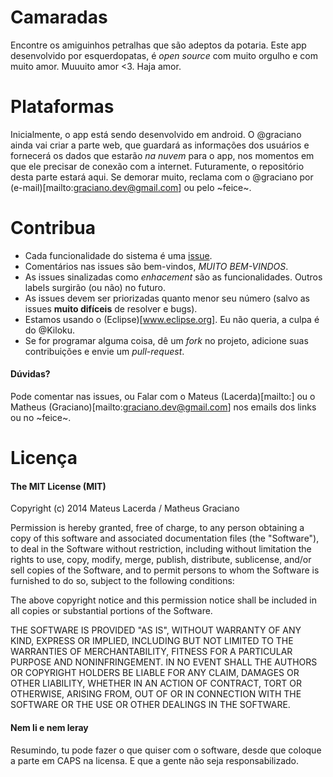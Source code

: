 Camaradas
=========

Encontre os amiguinhos petralhas que são adeptos da potaria. Este app desenvolvido por esquerdopatas, é *open source* com muito orgulho e com muito amor. Muuuito amor <3. Haja amor.

# Plataformas

Inicialmente, o app está sendo desenvolvido em android. O @graciano ainda vai criar a parte web, que guardará as informações dos usuários e fornecerá os dados que estarão *na nuvem* para o app, nos momentos em que ele precisar de conexão com a internet. Futuramente, o repositório desta parte estará aqui. Se demorar muito, reclama com o @graciano por (e-mail)[mailto:graciano.dev@gmail.com] ou pelo ~feice~.

# Contribua

- Cada funcionalidade do sistema é uma [issue](https://github.com/Kiloku/camaradas/issues/).
- Comentários nas issues são bem-vindos, *MUITO BEM-VINDOS*.
- As issues sinalizadas como *enhacement* são as funcionalidades. Outros labels surgirão (ou não) no futuro.
- As issues devem ser priorizadas quanto menor seu número (salvo as issues **muito difíceis** de resolver e bugs).
- Estamos usando o (Eclipse)[www.eclipse.org]. Eu não queria, a culpa é do @Kiloku.
- Se for programar alguma coisa, dê um *fork* no projeto, adicione suas contribuições e envie um *pull-request*.

#### Dúvidas?
Pode comentar nas issues, ou
Falar com o Mateus (Lacerda)[mailto:] ou o Matheus (Graciano)[mailto:graciano.dev@gmail.com] nos emails dos links ou no ~feice~.

# Licença
#### The MIT License (MIT)

Copyright (c) 2014 Mateus Lacerda / Matheus Graciano

Permission is hereby granted, free of charge, to any person obtaining a copy of this software and associated documentation files (the "Software"), to deal in the Software without restriction, including without limitation the rights to use, copy, modify, merge, publish, distribute, sublicense, and/or sell copies of the Software, and to permit persons to whom the Software is furnished to do so, subject to the following conditions:

The above copyright notice and this permission notice shall be included in all copies or substantial portions of the Software.

THE SOFTWARE IS PROVIDED "AS IS", WITHOUT WARRANTY OF ANY KIND, EXPRESS OR IMPLIED, INCLUDING BUT NOT LIMITED TO THE WARRANTIES OF MERCHANTABILITY, FITNESS FOR A PARTICULAR PURPOSE AND NONINFRINGEMENT. IN NO EVENT SHALL THE AUTHORS OR COPYRIGHT HOLDERS BE LIABLE FOR ANY CLAIM, DAMAGES OR OTHER LIABILITY, WHETHER IN AN ACTION OF CONTRACT, TORT OR OTHERWISE, ARISING FROM, OUT OF OR IN CONNECTION WITH THE SOFTWARE OR THE USE OR OTHER DEALINGS IN THE SOFTWARE.

#### Nem li e nem leray

Resumindo, tu pode fazer o que quiser com o software, desde que coloque a parte em CAPS na licensa. E que a gente não seja responsabilizado.
